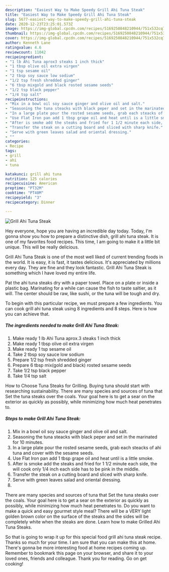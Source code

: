 ```yaml
---
description: "Easiest Way to Make Speedy Grill Ahi Tuna Steak"
title: "Easiest Way to Make Speedy Grill Ahi Tuna Steak"
slug: 5677-easiest-way-to-make-speedy-grill-ahi-tuna-steak
date: 2020-12-23T23:25:01.573Z
image: https://img-global.cpcdn.com/recipes/5169250848210944/751x532cq70/grill-ahi-tuna-steak-recipe-main-photo.jpg
thumbnail: https://img-global.cpcdn.com/recipes/5169250848210944/751x532cq70/grill-ahi-tuna-steak-recipe-main-photo.jpg
cover: https://img-global.cpcdn.com/recipes/5169250848210944/751x532cq70/grill-ahi-tuna-steak-recipe-main-photo.jpg
author: Kenneth Lane
ratingvalue: 4.6
reviewcount: 11042
recipeingredient:
- "1 lb Ahi Tuna aprox3 steaks 1 inch thick"
- "1 tbsp olive oil extra virgen"
- "1 tsp sesame oil"
- "2 tbsp soy sauce low sodium"
- "1/2 tsp fresh shredded ginger"
- "6 tbsp mixgold and black rosted sesame seeds"
- "1/2 tsp black pepper"
- "1/4 tsp salt"
recipeinstructions:
- "Mix in a bowl oil soy sauce ginger and olive oil and salt."
- "Seasoning the tuna steacks with black peper and set in the marinated for 10 minutes."
- "In a large plate pour the rosted sesame seeds, grab each steacks of ahi tuna and cover with the sesame seeds."
- "Use Flat Iron pan add 1 tbsp grape oil and heat until is a little smoke."
- "After is smoke add the steaks and fried for 1 1/2 minute each side, the will cook only 1/4 inch each side has to be pink in the middle."
- "Transfer the steak on a cutting board and sliced with sharp knife."
- "Serve with green leaves salad and oriental dressing."
- ""
categories:
- Recipe
tags:
- grill
- ahi
- tuna

katakunci: grill ahi tuna 
nutrition: 125 calories
recipecuisine: American
preptime: "PT32M"
cooktime: "PT40M"
recipeyield: "3"
recipecategory: Dinner

---
```



![Grill Ahi Tuna Steak](https://img-global.cpcdn.com/recipes/5169250848210944/751x532cq70/grill-ahi-tuna-steak-recipe-main-photo.jpg)

Hey everyone, hope you are having an incredible day today. Today, I'm gonna show you how to prepare a distinctive dish, grill ahi tuna steak. It is one of my favorites food recipes. This time, I am going to make it a little bit unique. This will be really delicious.

Grill Ahi Tuna Steak is one of the most well liked of current trending foods in the world. It is easy, it is fast, it tastes delicious. It's appreciated by millions every day. They are fine and they look fantastic. Grill Ahi Tuna Steak is something which I have loved my entire life.

Pat the ahi tuna steaks dry with a paper towel. Place on a plate or inside a plastic bag. Marinating for a while can cause the fish to taste saltier, as it will. The center should be raw, like sushi, or the tuna will be tough and dry.


To begin with this particular recipe, we must prepare a few ingredients. You can cook grill ahi tuna steak using 8 ingredients and 8 steps. Here is how you can achieve that.

<!--inarticleads1-->

##### The ingredients needed to make Grill Ahi Tuna Steak:

1. Make ready 1 lb Ahi Tuna aprox.3 steaks 1 inch thick
1. Make ready 1 tbsp olive oil extra virgen
1. Make ready 1 tsp sesame oil
1. Take 2 tbsp soy sauce low sodium
1. Prepare 1/2 tsp fresh shredded ginger
1. Prepare 6 tbsp mix(gold and black) rosted sesame seeds
1. Take 1/2 tsp black pepper
1. Take 1/4 tsp salt


How to Choose Tuna Steaks for Grilling. Buying tuna should start with researching sustainability. There are many species and sources of tuna that Set the tuna steaks over the coals. Your goal here is to get a sear on the exterior as quickly as possibly, while minimizing how much heat penetrates to. 

<!--inarticleads2-->

##### Steps to make Grill Ahi Tuna Steak:

1. Mix in a bowl oil soy sauce ginger and olive oil and salt.
1. Seasoning the tuna steacks with black peper and set in the marinated for 10 minutes.
1. In a large plate pour the rosted sesame seeds, grab each steacks of ahi tuna and cover with the sesame seeds.
1. Use Flat Iron pan add 1 tbsp grape oil and heat until is a little smoke.
1. After is smoke add the steaks and fried for 1 1/2 minute each side, the will cook only 1/4 inch each side has to be pink in the middle.
1. Transfer the steak on a cutting board and sliced with sharp knife.
1. Serve with green leaves salad and oriental dressing.
1. 


There are many species and sources of tuna that Set the tuna steaks over the coals. Your goal here is to get a sear on the exterior as quickly as possibly, while minimizing how much heat penetrates to. Do you want to make a quick and easy gourmet style meal? There will be a VERY light golden brown color on the surface of the steaks and the sides will be completely white when the steaks are done. Learn how to make Grilled Ahi Tuna Steaks. 

So that is going to wrap it up for this special food grill ahi tuna steak recipe. Thanks so much for your time. I am sure that you can make this at home. There's gonna be more interesting food at home recipes coming up. Remember to bookmark this page on your browser, and share it to your loved ones, friends and colleague. Thank you for reading. Go on get cooking!
